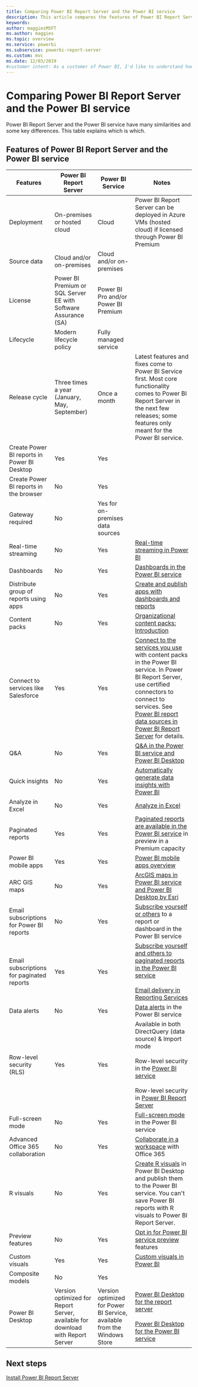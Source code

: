 ```yaml
---
title: Comparing Power BI Report Server and the Power BI service
description: This article compares the features of Power BI Report Server and the Power BI service.
keywords: 
author: maggiesMSFT
ms.author: maggies
ms.topic: overview
ms.service: powerbi
ms.subservice: powerbi-report-server
ms.custom: mvc
ms.date: 12/03/2019
#customer intent: As a customer of Power BI, I'd like to understand how Power BI Report Server and the Power BI service are the same and are different.
---
```


# Comparing Power BI Report Server and the Power BI service

Power BI Report Server and the Power BI service have many similarities and some key differences. This table explains which is which.

## Features of Power BI Report Server and the Power BI service

| Features | Power BI Report Server | Power BI Service | Notes |
|---------|---------|---------|---------|
| Deployment | On-premises or hosted cloud | Cloud | Power BI Report Server can be deployed in Azure VMs (hosted cloud) if licensed through Power BI Premium |
| Source data | Cloud and/or on-premises | Cloud and/or on-premises |  |
| License | Power BI Premium or SQL Server EE with Software Assurance (SA) | Power BI Pro and/or Power BI Premium | |  
| Lifecycle | Modern lifecycle policy | Fully managed service |  |
| Release cycle | Three times a year (January, May, September) | Once a month | Latest features and fixes come to Power BI Service first. Most core functionality comes to Power BI Report Server in the next few releases; some features only meant for the Power BI service. |
| Create Power BI reports in Power BI Desktop | Yes | Yes |  |
| Create Power BI reports in the browser | No | Yes |  |
| Gateway required | No | Yes for on-premises data sources |  |
| Real-time streaming | No | Yes | [Real-time streaming in Power BI](../service-real-time-streaming.md) |
| Dashboards | No | Yes | [Dashboards in the Power BI service](../consumer/end-user-dashboards.md) |
| Distribute group of reports using apps | No | Yes | [Create and publish apps with dashboards and reports](../service-create-distribute-apps.md) |
| Content packs | No | Yes | [Organizational content packs: Introduction](../service-organizational-content-pack-introduction.md) |
| Connect to services like Salesforce | Yes | Yes | [Connect to the services you use](../service-connect-to-services.md) with content packs in the Power BI service. In Power BI Report Server, use certified connectors to connect to services. See [Power BI report data sources in Power BI Report Server](data-sources.md) for details. |
| Q&A | No | Yes | [Q&A in the Power BI service and Power BI Desktop](../power-bi-tutorial-q-and-a.md) 
| Quick insights | No | Yes | [Automatically generate data insights with Power BI](../consumer/end-user-insights.md) |
| Analyze in Excel | No | Yes | [Analyze in Excel](../service-analyze-in-excel.md) 
| Paginated reports | Yes | Yes | [Paginated reports are available in the Power BI service](../paginated-reports-report-builder-power-bi.md) in preview in a Premium capacity |
| Power BI mobile apps | Yes | Yes | [Power BI mobile apps overview](../consumer/mobile/mobile-apps-for-mobile-devices.md) |
| ARC GIS maps | No | Yes | [ArcGIS maps in Power BI service and Power BI Desktop by Esri](../visuals/power-bi-visualization-arcgis.md) |
| Email subscriptions for Power BI reports | No | Yes | [Subscribe yourself or others](../service-report-subscribe.md) to a report or dashboard in the Power BI service |
| Email subscriptions for paginated reports | Yes | Yes | [Subscribe yourself and others to paginated reports in the Power BI service](../consumer/paginated-reports-subscriptions.md)<br><br>[Email delivery in Reporting Services](https://docs.microsoft.com/sql/reporting-services/subscriptions/e-mail-delivery-in-reporting-services)  |
| Data alerts | No | Yes | [Data alerts](../service-set-data-alerts.md) in the Power BI service
| Row-level security (RLS) | Yes | Yes | Available in both DirectQuery (data source) & Import mode <br><br>Row-level security in the [Power BI service](../service-admin-rls.md) <br><br>Row-level security in [Power BI Report Server](row-level-security-report-server.md) |
| Full-screen mode | No | Yes | [Full-screen mode](../consumer/end-user-focus.md) in the Power BI service |
| Advanced Office 365 collaboration | No | Yes | [Collaborate in a workspace](../service-collaborate-power-bi-workspace.md) with Office 365 |
| R visuals | No | Yes | [Create R visuals](../desktop-r-visuals.md) in Power BI Desktop and publish them to the Power BI service. You can't save Power BI reports with R visuals to Power BI Report Server.  |
| Preview features | No | Yes | [Opt in for Power BI service preview](../consumer/end-user-preview-features.md) features |
| Custom visuals | Yes | Yes | [Custom visuals in Power BI](../developer/power-bi-custom-visuals.md) |
| Composite models | No | Yes |
| Power BI Desktop | Version optimized for Report Server, available for download with Report Server | Version optimized for Power BI Service, available from the Windows Store | [Power BI Desktop for the report server](https://powerbi.microsoft.com/report-server/) <br><br> [Power BI Desktop for the Power BI service](https://aka.ms/pbidesktopstore) |

## Next steps

[Install Power BI Report Server](install-report-server.md)
